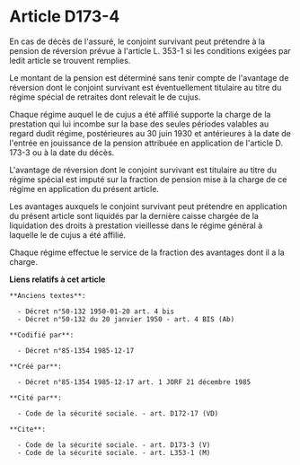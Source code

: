 # Article D173-4

En cas de décès de l'assuré, le conjoint survivant peut prétendre à la pension de réversion prévue à l'article L. 353-1 si
les conditions exigées par ledit article se trouvent remplies. 

Le montant de la pension est déterminé sans tenir compte de l'avantage de réversion dont le conjoint survivant est
éventuellement titulaire au titre du régime spécial de retraites dont relevait le de cujus. 

Chaque régime auquel le de cujus a été affilié supporte la charge de la prestation qui lui incombe sur la base des seules
périodes valables au regard dudit régime, postérieures au 30 juin 1930 et antérieures à la date de l'entrée en jouissance de
la pension attribuée en application de l'article D. 173-3 ou à la date du décès. 

L'avantage de réversion dont le conjoint survivant est titulaire au titre du régime spécial est imputé sur la fraction de
pension mise à la charge de ce régime en application du présent article. 

Les avantages auxquels le conjoint survivant peut prétendre en application du présent article sont liquidés par la dernière
caisse chargée de la liquidation des droits à prestation vieillesse dans le régime général à laquelle le de cujus a été
affilié. 

Chaque régime effectue le service de la fraction des avantages dont il a la charge.

**Liens relatifs à cet article**

	**Anciens textes**:

	  - Décret n°50-132 1950-01-20 art. 4 bis
	  - Décret n°50-132 du 20 janvier 1950 - art. 4 BIS (Ab)

	**Codifié par**:

	  - Décret n°85-1354 1985-12-17

	**Créé par**:

	  - Décret n°85-1354 1985-12-17 art. 1 JORF 21 décembre 1985

	**Cité par**:

	  - Code de la sécurité sociale. - art. D172-17 (VD)

	**Cite**:

	  - Code de la sécurité sociale. - art. D173-3 (V)
	  - Code de la sécurité sociale. - art. L353-1 (M)
